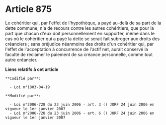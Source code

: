 # Article 875

Le cohéritier qui, par l'effet de l'hypothèque, a payé au-delà de sa part de la dette commune, n'a de recours contre les
autres cohéritiers, que pour la part que chacun d'eux doit personnellement en supporter, même dans le cas où le cohéritier
qui a payé la dette se serait fait subroger aux droits des créanciers ; sans préjudice néanmoins des droits d'un cohéritier
qui, par l'effet de l'acceptation à concurrence de l'actif net, aurait conservé la faculté de réclamer le paiement de sa
créance personnelle, comme tout autre créancier.

**Liens relatifs à cet article**

	**Codifié par**:

	  - Loi n°1803-04-19

	**Modifié par**:

	  - Loi n°2006-728 du 23 juin 2006 - art. 3 () JORF 24 juin 2006 en vigueur le 1er janvier 2007
	  - Loi n°2006-728 du 23 juin 2006 - art. 6 () JORF 24 juin 2006 en vigueur le 1er janvier 2007
